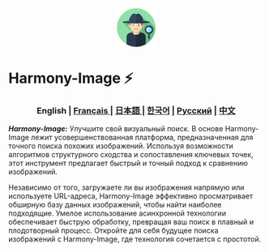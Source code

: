 <div align="center">
  <img src="assets/logo.svg" width="15%"/>
</div>

# Harmony-Image ⚡️

<div align="center">
  <h3>  English | <a href="README_FR.md"> Français </a> | <a href="README_JP.md"> 日本語 </a> | <a href="README_KR.md">한국어</a> | <a href="https://github.com/Solrikk/Harmony-Image/blob/main/README_RU.md">Русский</a> | <a href="README_CN.md">中文</a> </h3>
</div>

 **_Harmony-Image:_** Улучшите свой визуальный поиск. В основе Harmony-Image лежит усовершенствованная платформа, предназначенная для точного поиска похожих изображений. Используя возможности алгоритмов структурного сходства и сопоставления ключевых точек, этот инструмент предлагает быстрый и точный подход к сравнению изображений.

Независимо от того, загружаете ли вы изображения напрямую или используете URL-адреса, Harmony-Image эффективно просматривает обширную базу данных изображений, чтобы найти наиболее подходящие. Умелое использование асинхронной технологии обеспечивает быструю обработку, превращая ваш поиск в плавный и плодотворный процесс. Откройте для себя будущее поиска изображений с Harmony-Image, где технология сочетается с простотой.
